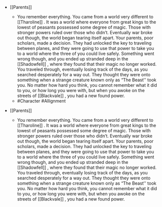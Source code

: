 
 - [[Parents]] 
	 -  You remember everything. You came from a world very different to [[Tharoline]]  . It was a world where everyone from great kings to the lowest of peasants possessed some degree of magic. Those with stronger powers ruled over those who didn’t. Eventually war broke out though, the world began tearing itself apart. Your parents, poor scholars, made a decision. They had unlocked the key to traveling between planes, and they were going to use that power to take you to a world where the three of you could live safely. Something went wrong though, and you ended up stranded deep in the [[Shadowfell]] , where they found that their magic no longer worked. You traveled through, eventually losing track of the days, as you searched desperately for a way out. They thought they were onto something when a strange creature known only as “The Beast'' took you. No matter how hard you think, you cannot remember what it did to you, or how long you were with, but when you awoke on the streets of [[Blackvale]] , you had a new found power. 
	 -  #Character #Allignment


- [[Parents]] 

	 - You remember everything. You came from a world very different to [[Tharoline]]  . It was a world where everyone from great kings to the lowest of peasants possessed some degree of magic. Those with stronger powers ruled over those who didn’t. Eventually war broke out though, the world began tearing itself apart. Your parents, poor scholars, made a decision. They had unlocked the key to traveling between planes, and they were going to use that power to take you to a world where the three of you could live safely. Something went wrong though, and you ended up stranded deep in the [[Shadowfell]] , where they found that their magic no longer worked. You traveled through, eventually losing track of the days, as you searched desperately for a way out. They thought they were onto something when a strange creature known only as “The Beast'' took you. No matter how hard you think, you cannot remember what it did to you, or how long you were with, but when you awoke on the streets of [[Blackvale]] , you had a new found power.